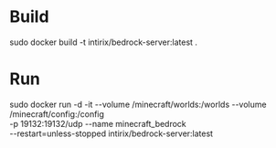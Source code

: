 

# Build

sudo docker build -t intirix/bedrock-server:latest .

# Run

sudo docker run -d -it --volume /minecraft/worlds:/worlds --volume /minecraft/config:/config \
    -p 19132:19132/udp --name minecraft_bedrock \
    --restart=unless-stopped intirix/bedrock-server:latest
